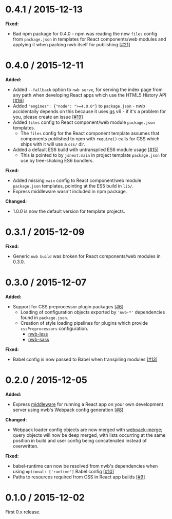 # 0.4.1 / 2015-12-13

**Fixed:**

- Bad npm package for 0.4.0 - npm was reading the new `files` config from `package.json` in templates for React components/web modules and applying it when packing nwb itself for publishing [[#21](https://github.com/insin/nwb/issues/21)]

# 0.4.0 / 2015-12-11

**Added:**

- Added `--fallback` option to `nwb serve`, for serving the index page from any path when developing React apps which use the HTML5 History API [[#16](https://github.com/insin/nwb/issues/16)]
- Added `"engines": {"node": ">=4.0.0"}` to `package.json` - nwb accidentally depends on this because it uses [qs](https://github.com/hapijs/qs) v6 - if it's a problem for you, please create an issue [[#19](https://github.com/insin/nwb/issues/19)]
- Added `files` config to React component/web module `package.json` templates.
  - The `files` config for the React component template assumes that components published to npm with `require()` calls for CSS which ships with it will use a `css/` dir.
- Added a default ES6 build with untranspiled ES6 module usage [[#15](https://github.com/insin/nwb/issues/15)]
  - This is pointed to by `jsnext:main` in project template `package.json` for use by tree-shaking ES6 bundlers.

**Fixed:**

- Added missing `main` config to React component/web module `package.json` templates, pointing at the ES5 build in `lib/`.
- Express middleware wasn't included in npm package.

**Changed:**

- 1.0.0 is now the default version for template projects.

# 0.3.1 / 2015-12-09

**Fixed:**

- Generic `nwb build` was broken for React components/web modules in 0.3.0.

# 0.3.0 / 2015-12-07

**Added:**

- Support for CSS preprocessor plugin packages [[#6](https://github.com/insin/nwb/issues/6)]
  - Loading of configuration objects exported by `'nwb-*'` dependencies found in `package.json`.
  - Creation of style loading pipelines for plugins which provide `cssPreprocessors` configuration.
    - [nwb-less](https://github.com/insin/nwb-less)
    - [nwb-sass](https://github.com/insin/nwb-sass)

**Fixed:**

- Babel config is now passed to Babel when transpiling modules [[#13](https://github.com/insin/nwb/issues/13)]

# 0.2.0 / 2015-12-05

**Added:**

- Express [middleware](https://github.com/insin/nwb/blob/master/docs/Middleware.md#middleware) for running a React app on your own development server using nwb's Webpack config generation [[#8](https://github.com/insin/nwb/issues/8)]

**Changed:**

- Webpack loader config objects are now merged with [webpack-merge](https://github.com/survivejs/webpack-merge); query objects will now be deep merged, with lists occurring at the same position in build and user config being concatenated instead of overwritten.

**Fixed:**

- babel-runtime can now be resolved from nwb's dependencies when using `optional: ['runtime']` Babel config [[#10](https://github.com/insin/nwb/issues/10)]
- Paths to resources required from CSS in React app builds [[#9](https://github.com/insin/nwb/issues/9)]

# 0.1.0 / 2015-12-02

First 0.x release.
